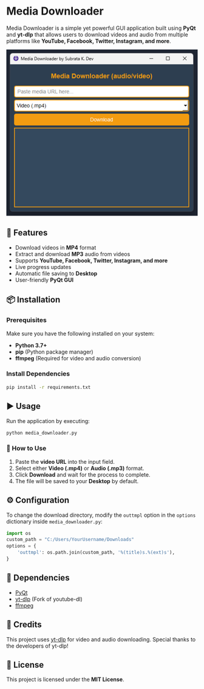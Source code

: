 # Media Downloader

Media Downloader is a simple yet powerful GUI application built using **PyQt** and **yt-dlp** that allows users to download videos and audio from multiple platforms like **YouTube, Facebook, Twitter, Instagram, and more**.

![MediaDownloader](https://github.com/devsubrata/Media-Downloader/blob/main/Media%20Downloader.jpg)

## 🚀 Features
- Download videos in **MP4** format
- Extract and download **MP3** audio from videos
- Supports **YouTube, Facebook, Twitter, Instagram, and more**
- Live progress updates
- Automatic file saving to **Desktop**
- User-friendly **PyQt GUI**

## 📦 Installation
### Prerequisites
Make sure you have the following installed on your system:
- **Python 3.7+**
- **pip** (Python package manager)
- **ffmpeg** (Required for video and audio conversion)

### Install Dependencies
```sh
pip install -r requirements.txt
```

## ▶️ Usage
Run the application by executing:
```sh
python media_downloader.py
```

### 🎯 How to Use
1. Paste the **video URL** into the input field.
2. Select either **Video (.mp4)** or **Audio (.mp3)** format.
3. Click **Download** and wait for the process to complete.
4. The file will be saved to your **Desktop** by default.

## ⚙️ Configuration
To change the download directory, modify the `outtmpl` option in the `options` dictionary inside `media_downloader.py`:
```python
import os
custom_path = "C:/Users/YourUsername/Downloads"
options = {
    'outtmpl': os.path.join(custom_path, '%(title)s.%(ext)s'),
}
```

## 🔗 Dependencies
- [PyQt](https://pypi.org/project/PyQt5/)
- [yt-dlp](https://github.com/yt-dlp/yt-dlp) (Fork of youtube-dl)
- [ffmpeg](https://ffmpeg.org/download.html)

## 📝 Credits
This project uses [yt-dlp](https://github.com/yt-dlp/yt-dlp) for video and audio downloading. Special thanks to the developers of yt-dlp!

## 📜 License
This project is licensed under the **MIT License**.
